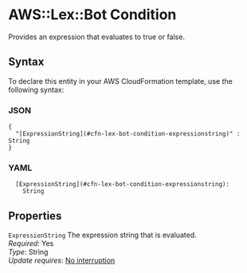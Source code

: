 # AWS::Lex::Bot Condition<a name="aws-properties-lex-bot-condition"></a>

Provides an expression that evaluates to true or false\.

## Syntax<a name="aws-properties-lex-bot-condition-syntax"></a>

To declare this entity in your AWS CloudFormation template, use the following syntax:

### JSON<a name="aws-properties-lex-bot-condition-syntax.json"></a>

```
{
  "[ExpressionString](#cfn-lex-bot-condition-expressionstring)" : String
}
```

### YAML<a name="aws-properties-lex-bot-condition-syntax.yaml"></a>

```
  [ExpressionString](#cfn-lex-bot-condition-expressionstring):
    String
```

## Properties<a name="aws-properties-lex-bot-condition-properties"></a>

`ExpressionString` <a name="cfn-lex-bot-condition-expressionstring"></a>
The expression string that is evaluated\.  
_Required_: Yes  
_Type_: String  
_Update requires_: [No interruption](https://docs.aws.amazon.com/AWSCloudFormation/latest/UserGuide/using-cfn-updating-stacks-update-behaviors.html#update-no-interrupt)
